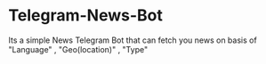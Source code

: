 # Telegram-News-Bot


Its a simple News Telegram Bot that can fetch you news on basis of "Language" , "Geo(location)" , "Type"
